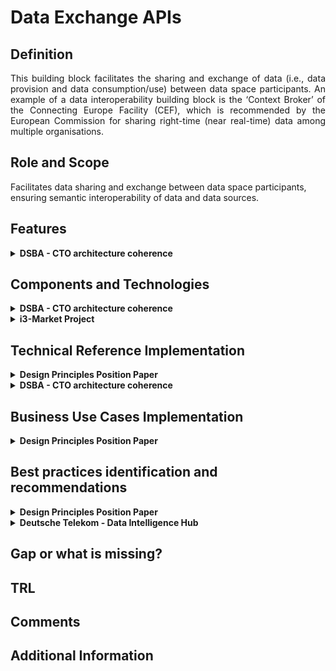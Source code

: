 # Data Exchange APIs

## Definition
<div align="justify"> This building block facilitates the sharing and exchange of data (i.e., data provision and data 
  consumption/use) between data space participants. An example of a data interoperability building block is the ‘Context Broker’ 
  of the Connecting Europe Facility (CEF),  which is recommended by the European Commission for sharing right-time (near real-time) data 
  among multiple organisations.</div> 

## Role and Scope
<div allign="justify">Facilitates data sharing and exchange between data space participants, ensuring semantic interoperability of 
  data and data sources.</div>

## Features 
<details>
  <summary><strong>DSBA - CTO architecture coherence</strong></summary>
  
- Common API for exchange of digital twin data among participants, supporting: 
  - updates
  - queries (including geo-queries)
  - notifications
  - federation
- Extend protocols with metadata
- Handshake
- REST
- HTTP Multipart
- IDSCP (V2)
  
</details>

## Components and Technologies
<details>
  <summary><strong>DSBA - CTO architecture coherence</strong></summary>
  
- [ETSI NGSI-LD API spec](https://www.etsi.org/deliver/etsi_gs/CIM/001_099/009/01.04.02_60/gs_CIM009v010402p.pdf)
- DCAT-AP
- [Context Broker](https://github.com/FIWARE/catalogue#core-context-broker-components)
- IDS-Handshake
- [OpenAPI](http://market40.eu/wp-content/uploads/MARKET4.0-OC1-winners-2nd-Webinar-OpenAPI-Data-Open.pdf)
- EDC
- Ocean Protocol
  
</details>

<details>
  <summary><strong>i3-Market Project</strong></summary>
  
- DCAT-AP
  
</details>

## Technical Reference Implementation

<details>
  <summary><strong>Design Principles Position Paper</strong></summary>
  
<div align="justify">A smart city needs to calculate its environmental performance on the basis of a collection and aggregation of 
  information about all the sustainability projects in its urban environment. This information is shared by different stakeholders, 
  who use different formats and semantics to report CO2 emissions and other indicators. The building block enables syntactic and 
  semantic harmonization of the different data sources, as well as effective exchange of data using a common data exchange API to 
  enable the calculation of the KPIs (key performance indicators) needed.</div>
</details>

<details>
  <summary><strong>DSBA - CTO architecture coherence</strong></summary>
  
[OpenApi data app](http://market40.eu/wp-content/uploads/MARKET4.0-OC1-winners-2nd-Webinar-OpenAPI-Data-Open.pdf)
</details>

## Business Use Cases Implementation

<details>
  <summary><strong>Design Principles Position Paper</strong></summary>
  
- Domain Data Standard: In manufacturing data spaces, a combination of different standards is used to describe the syntax and semantics of data transactions (e.g. ISO 10303, Asset Administration Shell, eCl@ss).
  
</details>

## Best practices identification and recommendations

<details>
  <summary><strong>Design Principles Position Paper</strong></summary>
  
<div align="justify">To ensure interoperability between all data space participants, the technical measures need to be continuously maintained. This includes general agreements and domain specific models. The continuity model provides measures for change, release, and version management.</div></br>
  
- Domain Data Standard: It provides the syntax and semantics for data exchange and data sharing on different levels, in a specific sector or domain. To achieve specific goals, multiple standards can be used in combination. 

</details>

<details>
  <summary><strong>Deutsche Telekom - Data Intelligence Hub</strong></summary>
  <div align="justify">The <a href="https://dih.telekom.net/en/">Telekom - Data Intelligence Hub</a> is intended to serve as a digital connection between companies and be both a source for commercial data acquisition and open data. The platform offers users tools for analysis, acquisition, exchange and processing of data. Industry experts get the possibility to develop new business models, data-driven products or services. It is relevant for companies of all sizes and industries but also for universities, for example, that develop models for the combination of data and algorithms to attain new insights.</div>
</details>

## Gap or what is missing?

## TRL

## Comments

## Additional Information
